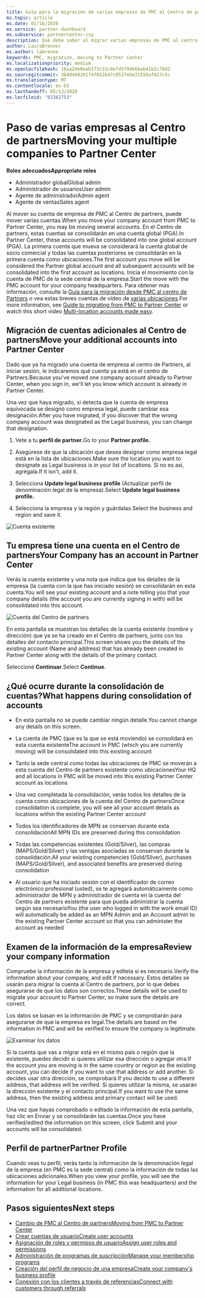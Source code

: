 ```yaml
---
title: Guía para la migración de varias empresas de PMC al Centro de partners
ms.topic: article
ms.date: 01/16/2020
ms.service: partner-dashboard
ms.subservice: partnercenter-csp
description: Qué debe saber al migrar varias empresas de PMC al centro de Partners y consolidarlas en una cuenta global de socio comercial.
author: LauraBrenner
ms.author: labrenne
keywords: PMC, migration, moving to Partner Center
ms.localizationpriority: medium
ms.openlocfilehash: 16aa2de0eab173c31c0efd5f94b6bab41b2c70d2
ms.sourcegitcommit: 3849d49261f4f652bd7c0537ebe31558af427c5c
ms.translationtype: MT
ms.contentlocale: es-ES
ms.lasthandoff: 05/13/2020
ms.locfileid: "83362753"
---
```

# <a name="moving-your-multiple-companies-to-partner-center"></a><span data-ttu-id="69e0b-104">Paso de varias empresas al Centro de partners</span><span class="sxs-lookup"><span data-stu-id="69e0b-104">Moving your multiple companies to Partner Center</span></span>

<span data-ttu-id="69e0b-105">**Roles adecuados**</span><span class="sxs-lookup"><span data-stu-id="69e0b-105">**Appropriate roles**</span></span>

- <span data-ttu-id="69e0b-106">Administrador global</span><span class="sxs-lookup"><span data-stu-id="69e0b-106">Global admin</span></span>
- <span data-ttu-id="69e0b-107">Administrador de usuarios</span><span class="sxs-lookup"><span data-stu-id="69e0b-107">User admin</span></span>
- <span data-ttu-id="69e0b-108">Agente de administrador</span><span class="sxs-lookup"><span data-stu-id="69e0b-108">Admin agent</span></span>
- <span data-ttu-id="69e0b-109">Agente de ventas</span><span class="sxs-lookup"><span data-stu-id="69e0b-109">Sales agent</span></span>

<span data-ttu-id="69e0b-110">Al mover su cuenta de empresa de PMC al Centro de partners, puede mover varias cuentas.</span><span class="sxs-lookup"><span data-stu-id="69e0b-110">When you move your company account from PMC to Partner Center, you may be moving several accounts.</span></span> <span data-ttu-id="69e0b-111">En el Centro de partners, estas cuentas se consolidarán en una cuenta global (PGA).</span><span class="sxs-lookup"><span data-stu-id="69e0b-111">In Partner Center, these accounts will be consolidated into one global account (PGA).</span></span> <span data-ttu-id="69e0b-112">La primera cuenta que mueva se considerará la cuenta global de socio comercial y todas las cuentas posteriores se consolidarán en la primera cuenta como ubicaciones.</span><span class="sxs-lookup"><span data-stu-id="69e0b-112">The first account you move will be considered the Partner global account and all subsequent accounts will be consolidated into the first account as locations.</span></span> <span data-ttu-id="69e0b-113">Inicia el movimiento con la cuenta de PMC de la sede central de la empresa.</span><span class="sxs-lookup"><span data-stu-id="69e0b-113">Start the move with the PMC account for your company headquarters.</span></span> <span data-ttu-id="69e0b-114">Para obtener más información, consulte la [Guía para la migración desde PMC al centro de Partners](guide-to-migration.md) o vea estas breves cuentas de vídeo de [varias ubicaciones](https://vimeo.com/290335248).</span><span class="sxs-lookup"><span data-stu-id="69e0b-114">For more information, see [Guide to migrating from PMC to Partner Center](guide-to-migration.md) or watch this short video [Multi-location accounts made easy](https://vimeo.com/290335248).</span></span>

## <a name="move-your-additional-accounts-into-partner-center"></a><span data-ttu-id="69e0b-115">Migración de cuentas adicionales al Centro de partners</span><span class="sxs-lookup"><span data-stu-id="69e0b-115">Move your additional accounts into Partner Center</span></span>

<span data-ttu-id="69e0b-116">Dado que ya ha migrado una cuenta de empresa al centro de Partners, al iniciar sesión, le indicaremos qué cuenta ya está en el centro de Partners.</span><span class="sxs-lookup"><span data-stu-id="69e0b-116">Because you've moved one company account already to Partner Center, when you sign in, we'll let you know which account is already in Partner Center.</span></span>

<span data-ttu-id="69e0b-117">Una vez que haya migrado, si detecta que la cuenta de empresa equivocada se designó como empresa legal, puede cambiar esa designación.</span><span class="sxs-lookup"><span data-stu-id="69e0b-117">After you have migrated, if you discover that the wrong company account was designated as the Legal business, you can change that designation.</span></span>

1. <span data-ttu-id="69e0b-118">Vete a tu **perfil de partner.**</span><span class="sxs-lookup"><span data-stu-id="69e0b-118">Go to your **Partner profile.**</span></span>

2. <span data-ttu-id="69e0b-119">Asegúrese de que la ubicación que desea designar como empresa legal está en la lista de ubicaciones.</span><span class="sxs-lookup"><span data-stu-id="69e0b-119">Make sure the location you want to designate as Legal business is in your list of locations.</span></span> <span data-ttu-id="69e0b-120">Si no es así, agrégala.</span><span class="sxs-lookup"><span data-stu-id="69e0b-120">If it isn't, add it.</span></span>

3. <span data-ttu-id="69e0b-121">Selecciona **Update legal business profile** (Actualizar perfil de denominación legal de la empresa).</span><span class="sxs-lookup"><span data-stu-id="69e0b-121">Select **Update legal business profile.**</span></span>

4. <span data-ttu-id="69e0b-122">Selecciona la empresa y la región y guárdalas.</span><span class="sxs-lookup"><span data-stu-id="69e0b-122">Select the business and region and save it.</span></span>

![Cuenta existente](images/migration/accountwithus.png)

## <a name="your-company-has-an-account-in-partner-center"></a><span data-ttu-id="69e0b-124">Tu empresa tiene una cuenta en el Centro de partners</span><span class="sxs-lookup"><span data-stu-id="69e0b-124">Your Company has an account in Partner Center</span></span>

<span data-ttu-id="69e0b-125">Verás la cuenta existente y una nota que indica que los detalles de la empresa (la cuenta con la que has iniciado sesión) se consolidarán en esta cuenta.</span><span class="sxs-lookup"><span data-stu-id="69e0b-125">You will see your existing account and a note telling you that your company details (the account you are currently signing in with) will be consolidated into this account.</span></span>

![Cuenta del Centro de partners](images/migration/existingaccount2.png)

<span data-ttu-id="69e0b-127">En esta pantalla se muestran los detalles de la cuenta existente (nombre y dirección) que ya se ha creado en el Centro de partners, junto con los detalles del contacto principal.</span><span class="sxs-lookup"><span data-stu-id="69e0b-127">This screen shows you the details of the existing account (Name and address) that has already been created in Partner Center along with the details of the primary contact.</span></span>

<span data-ttu-id="69e0b-128">Seleccione **Continuar**.</span><span class="sxs-lookup"><span data-stu-id="69e0b-128">Select **Continue**.</span></span>

## <a name="what-happens-during-consolidation-of-accounts"></a><span data-ttu-id="69e0b-129">¿Qué ocurre durante la consolidación de cuentas?</span><span class="sxs-lookup"><span data-stu-id="69e0b-129">What happens during consolidation of accounts</span></span>

- <span data-ttu-id="69e0b-130">En esta pantalla no se puede cambiar ningún detalle.</span><span class="sxs-lookup"><span data-stu-id="69e0b-130">You cannot change any details on this screen.</span></span>

- <span data-ttu-id="69e0b-131">La cuenta de PMC (que es la que se está moviendo) se consolidará en esta cuenta existente</span><span class="sxs-lookup"><span data-stu-id="69e0b-131">The account in PMC (which you are currently moving) will be consolidated into this existing account</span></span>

- <span data-ttu-id="69e0b-132">Tanto la sede central como todas las ubicaciones de PMC se moverán a esta cuenta del Centro de partners existente como ubicaciones</span><span class="sxs-lookup"><span data-stu-id="69e0b-132">Your HQ and all locations in PMC will be moved into this existing Partner Center account as locations</span></span>

- <span data-ttu-id="69e0b-133">Una vez completada la consolidación, verás todos los detalles de la cuenta como ubicaciones de la cuenta del Centro de partners</span><span class="sxs-lookup"><span data-stu-id="69e0b-133">Once consolidation is complete, you will see all your account details as locations within the existing Partner Center account</span></span>

- <span data-ttu-id="69e0b-134">Todos los identificadores de MPN se conservan durante esta consolidación</span><span class="sxs-lookup"><span data-stu-id="69e0b-134">All MPN IDs are preserved during this consolidation</span></span>

- <span data-ttu-id="69e0b-135">Todas las competencias existentes (Gold/Silver), las compras (MAPS/Gold/Silver) y las ventajas asociadas se conservan durante la consolidación.</span><span class="sxs-lookup"><span data-stu-id="69e0b-135">All your existing competencies (Gold/Silver), purchases (MAPS/Gold/Silver), and associated benefits are preserved during consolidation</span></span>

- <span data-ttu-id="69e0b-136">Al usuario que ha iniciado sesión con el identificador de correo electrónico profesional (usted), se te agregará automáticamente como administrador de MPN y administrador de cuenta en la cuenta del Centro de partners existente para que pueda administrar la cuenta según sea necesario</span><span class="sxs-lookup"><span data-stu-id="69e0b-136">You (the user who logged in with the work email ID) will automatically be added as an MPN Admin and an Account admin to the existing Partner Center account so that you can administer the account as needed</span></span>

## <a name="review-your-company-information"></a><span data-ttu-id="69e0b-137">Examen de la información de la empresa</span><span class="sxs-lookup"><span data-stu-id="69e0b-137">Review your company information</span></span>

<span data-ttu-id="69e0b-138">Compruebe la información de la empresa y edítela si es necesario.</span><span class="sxs-lookup"><span data-stu-id="69e0b-138">Verify the information about your company, and edit if necessary.</span></span>  <span data-ttu-id="69e0b-139">Estos detalles se usarán para migrar la cuenta al Centro de partners, por lo que debes asegurarse de que los datos son correctos.</span><span class="sxs-lookup"><span data-stu-id="69e0b-139">These details will be used to migrate your account to Partner Center, so make sure the details are correct.</span></span>

<span data-ttu-id="69e0b-140">Los datos se basan en la información de PMC y se comprobarán para asegurarse de que la empresa es legal.</span><span class="sxs-lookup"><span data-stu-id="69e0b-140">The details are based on the information in PMC and will be verified to ensure the company is legitimate.</span></span>

![Examinar los datos](images/migration/review.png)

<span data-ttu-id="69e0b-142">Si la cuenta que vas a migrar está en el mismo país o región que la existente, puedes decidir si quieres utilizar esa dirección o agregar otra.</span><span class="sxs-lookup"><span data-stu-id="69e0b-142">If the account you are moving is in the same country or region as the existing account, you can decide if you want to use that address or add another.</span></span> <span data-ttu-id="69e0b-143">Si decides usar otra dirección, se comprobará.</span><span class="sxs-lookup"><span data-stu-id="69e0b-143">If you decide to use a different address, that address will be verified.</span></span> <span data-ttu-id="69e0b-144">Si quieres utilizar la misma, se usarán la dirección existente y el contacto principal.</span><span class="sxs-lookup"><span data-stu-id="69e0b-144">If you want to use the same address, then the existing address and primary contact will be used.</span></span>

<span data-ttu-id="69e0b-145">Una vez que hayas comprobado o editado la información de esta pantalla, haz clic en Enviar y se consolidarán las cuentas.</span><span class="sxs-lookup"><span data-stu-id="69e0b-145">Once you have verified/edited the information on this screen, click Submit and your accounts will be consolidated.</span></span>

## <a name="partner-profile"></a><span data-ttu-id="69e0b-146">Perfil de partner</span><span class="sxs-lookup"><span data-stu-id="69e0b-146">Partner Profile</span></span>

<span data-ttu-id="69e0b-147">Cuando veas tu perfil, verás tanto la información de la denominación legal de la empresa (en PMC es la sede central) como la información de todas las ubicaciones adicionales.</span><span class="sxs-lookup"><span data-stu-id="69e0b-147">When you view your profile, you will see the information for your Legal business (in PMC this was headquarters) and the information for all additional locations.</span></span>

## <a name="next-steps"></a><span data-ttu-id="69e0b-148">Pasos siguientes</span><span class="sxs-lookup"><span data-stu-id="69e0b-148">Next steps</span></span>

- [<span data-ttu-id="69e0b-149">Cambio de PMC al Centro de partners</span><span class="sxs-lookup"><span data-stu-id="69e0b-149">Moving from PMC to Partner Center</span></span>](move-pmc-pc-map.md)
- [<span data-ttu-id="69e0b-150">Crear cuentas de usuario</span><span class="sxs-lookup"><span data-stu-id="69e0b-150">Create user accounts</span></span>](create-user-accounts-and-set-permissions.md)
- [<span data-ttu-id="69e0b-151">Asignación de roles y permisos de usuario</span><span class="sxs-lookup"><span data-stu-id="69e0b-151">Assign user roles and permissions</span></span>](permissions-overview.md)
- [<span data-ttu-id="69e0b-152">Administración de programas de suscripción</span><span class="sxs-lookup"><span data-stu-id="69e0b-152">Manage your membership programs</span></span>](renew-mpn-offers.md)
- [<span data-ttu-id="69e0b-153">Creación del perfil de negocio de una empresa</span><span class="sxs-lookup"><span data-stu-id="69e0b-153">Create your company's business profile</span></span>](create-a-marketing-profile.md)
- [<span data-ttu-id="69e0b-154">Conexión con los clientes a través de referencias</span><span class="sxs-lookup"><span data-stu-id="69e0b-154">Connect with customers through referrals</span></span>](responding-to-referrals.md)
